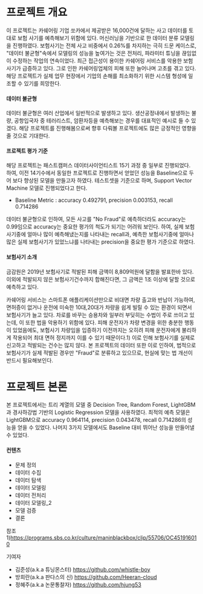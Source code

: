 프로젝트 개요
=================================================
이 프로젝트는 카쉐어링 기업 쏘카에서 제공받은 16,000건에 달하는 사고 데이터를 토대로 보험 사기를 예측해보기 위함에 있다.
머신러닝을 기반으로 한 데이터 분류 모델링을 진행하였다. 
보험사기는 전체 사고 비중에서 0.26%를 차지하는 극히 드문 케이스로, "데이터 불균형"속에서 모델링의 성능을 높여가는 것은 전처리, 파라미터 튜닝을 끊임없이 수정하는 작업의 연속이었다.
최근 접근성이 용이한 카쉐어링 서비스를 악용한 보험사기가 급증하고 있다. 그로 인한 카쉐어링업체의 피해 또한 늘어나며 고초를 겪고 있다. 해당 프로젝트가 실제 업무 현장에서 기업의 손해를 최소화하기 위한 시스템 형성에 일조할 수 있기를 희망한다.

#### 데이터 불균형
데이터 불균형은 여러 산업에서 일반적으로 발생하고 있다. 생산공정내에서 발생하는 불량, 공항입국자 중 테러리스트, 암환자등을 예측해보는 경우를 대표적인 예시로 들 수 있겠다.
해당 프로젝트를 진행해봄으로써 향후 다뤄볼 프로젝트에도 많은 긍정적인 영향을 줄 것으로 기대한다. 

#### 프로젝트 평가 기준
해당 프로젝트는 패스트캠퍼스 데이터사이언티스트 15기 과정 중 일부로 진행되었다. 하여, 이전 14기수에서 동일한 프로젝트로 진행하면서 얻었던 성능을 Baseline으로 두어 보다 향상된 모델을 만들고자 하였다. 
테스트셋을 기준으로 하며, Support Vector Machine 모델로 진행되었다고 한다.
* Baseline Metric : accuracy 0.492791, precision 0.003153, recall 0.714286

데이터 불균형으로 인하여, 모든 사고를 "No Fraud"로 예측하더라도 accuracy는 0.99임으로 accuracy는 중요한 평가의 척도가 되기는 어려워 보인다. 하여, 실제 보험사기중에 얼마나 많이 예측해냈는지를 나타내는 recall과, 예측한 보험사기중에 얼마나 많은 실제 보험사기가 있었느냐를 나타내는 precision을 중요한 평가 기준으로 하였다.

#### 보험사기 소개
금감원은 2019년 보험사기로 적발된 피해 금액이 8,809억원에 달함을 발표한바 있다.
이외에 적발되지 않은 보험사기건수까지 합해진다면, 그 금액은 1조 이상에 달할 것으로 예측하고 있다. 

카쉐어링 서비스는 스마트폰 애플리케이션만으로 비대면 차량 출고와 반납이 가능하여, 면허증이 없거나 운전에 미숙한 10대,20대가 차량을 쉽게 빌릴 수 있는 환경이 되면서 보험사기가 늘고 있다. 
차로를 바꾸는 승용차와 일부러 부딪히는 수법이 주로 쓰이고 있는데, 이 또한 법을 악용하기 위함에 있다.
피해 운전자가 차량 변경을 위한 충분한 행동이 있었음에도, 보험사기 차량임을 입증하기 이전까지는 오히려 피해 운전자에게 불리하게 작용되어 최대 면허 정지까지 이를 수 있기 때문이다.1)
이로 인해 보험사기를 실제로 신고하고 적발되는 건수는 많지 않다. 본 프로젝트의 데이터 또한 이로 인하여, 법적으로 보험사기가 실제 적발된 경우만 "Fraud"로 분류하고 있으므로, 현실에 맞는 법 개선이 반드시 필요해보인다. 

프로젝트 본론
=================================================

본 프로젝트에서는 트리 계열의 모델 중 Decision Tree, Random Forest, LightGBM과 경사하강법 기반의 Logistic Regression 모델을 사용하였다. 최적의 예측 모델은 LightGBM으로 accuracy 0.964114, precision 0.043478, recall 0.714286의 성능을 얻을 수 있었다.
나머지 3가지 모델에서도 Baseline 대비 뛰어난 성능을 만들어낼 수 있었다. 


#### 컨텐츠
* 문제 정의
* 데이터 수집
* 데이터 탐색
* 데이터 모델링
* 데이터 전처리
* 데이터 모델링_2
* 모델 검증
* 결론


참조
1)https://programs.sbs.co.kr/culture/maninblackbox/clip/55706/OC451916010


기여자
* 김준성(a.k.a 튜닝몬스터) https://github.com/whistle-boy
* 방희란(a.k.a 판다스의 신) https://github.com/Heeran-cloud
* 정혜주(a.k.a 논문통찰자) https://github.com/hjung53
